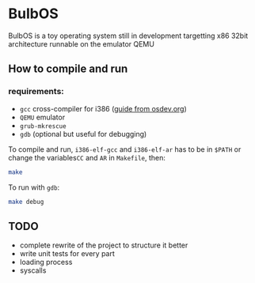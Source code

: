 # BulbOS

BulbOS is a toy operating system still in development targetting x86 32bit architecture runnable on the emulator QEMU

## How to compile and run

### requirements:
- `gcc` cross-compiler for i386 ([guide from osdev.org](https://wiki.osdev.org/GCC_Cross-Compiler))
- `QEMU` emulator
- `grub-mkrescue`
- `gdb` (optional but useful for debugging)

To compile and run, `i386-elf-gcc` and `i386-elf-ar` has to be in `$PATH` or change the variables`CC` and `AR` in `Makefile`, then:

```bash
make
```
To run with `gdb`:

```bash
make debug
```

## TODO

- complete rewrite of the project to structure it better
- write unit tests for every part
- loading process
- syscalls